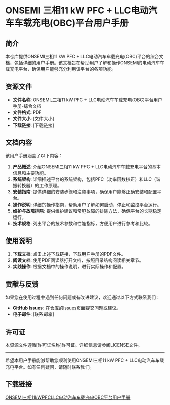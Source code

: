 # ONSEMI 三相11 kW PFC + LLC电动汽车车载充电(OBC)平台用户手册

## 简介

本仓库提供ONSEMI三相11 kW PFC + LLC电动汽车车载充电(OBC)平台的综合文档，包括详细的用户手册。该文档旨在帮助用户了解和操作ONSEMI的电动汽车车载充电平台，确保用户能够充分利用该平台的各项功能。

## 资源文件

- **文件名称**: ONSEMI_三相11 kW PFC + LLC电动汽车车载充电(OBC)平台用户手册-综合文档
- **文件格式**: PDF
- **文件大小**: [文件大小]
- **下载链接**: [下载链接]

## 文档内容

该用户手册涵盖了以下内容：

1. **产品概述**: 介绍ONSEMI三相11 kW PFC + LLC电动汽车车载充电平台的基本信息和主要功能。
2. **系统架构**: 详细描述平台的系统架构，包括PFC（功率因数校正）和LLC（谐振转换器）的工作原理。
3. **安装指南**: 提供详细的安装步骤和注意事项，确保用户能够正确安装和配置平台。
4. **操作说明**: 详细的操作指南，帮助用户了解如何启动、停止和监控平台运行。
5. **维护与故障排除**: 提供维护建议和常见故障的排除方法，确保平台的长期稳定运行。
6. **技术规格**: 列出平台的技术参数和性能指标，方便用户进行参考和比较。

## 使用说明

1. **下载文档**: 点击上述下载链接，下载用户手册的PDF文件。
2. **阅读文档**: 使用PDF阅读器打开文档，按照目录结构阅读相关章节。
3. **实践操作**: 根据文档中的操作说明，进行实际操作和配置。

## 贡献与反馈

如果您在使用过程中遇到任何问题或有改进建议，欢迎通过以下方式联系我们：

- **GitHub Issues**: 在仓库的Issues页面提交问题或建议。
- **电子邮件**: [联系邮箱]

## 许可证

本资源文件遵循[许可证名称]许可证。详细信息请参阅LICENSE文件。

---

希望本用户手册能够帮助您顺利使用ONSEMI三相11 kW PFC + LLC电动汽车车载充电平台。如有任何疑问，请随时联系我们。

## 下载链接

[ONSEMI三相11kWPFCLLC电动汽车车载充电OBC平台用户手册](https://pan.quark.cn/s/d22af7dc5195)